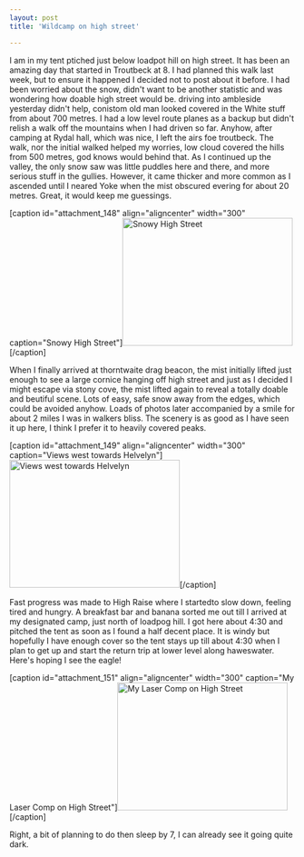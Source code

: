 ```yaml
---
layout: post
title: 'Wildcamp on high street'

---
```


I am in my tent ptiched just below loadpot hill on high street. It has been an amazing day that started in Troutbeck at 8. I had planned this walk last week, but to ensure it happened I decided not to post about it before.
I had been worried about the snow, didn't want to be another statistic and was wondering how doable high street would be. driving into ambleside yesterday didn't help, conistom old man looked covered in the White stuff from about 700 metres.  I had a low level route planes as a backup but didn't relish a walk off the mountains when I had driven so far.
Anyhow, after camping at Rydal hall, which was nice, I left the airs foe troutbeck. The walk, nor the initial walked helped my worries, low cloud covered the hills from 500 metres, god knows would behind that. As I continued up the valley, the only snow saw was little puddles here and there, and more serious stuff in the gullies. However, it came thicker and more common as I ascended until I neared Yoke when the mist obscured evering for about 20 metres. Great, it would keep me guessings.

[caption id="attachment_148" align="aligncenter" width="300" caption="Snowy High Street"]<a href="http://walkingwithwilliams.files.wordpress.com/2009/02/20090221-img_23091.jpg"><img class="size-medium wp-image-148" title="Snowy High Street" src="http://walkingwithwilliams.files.wordpress.com/2009/02/20090221-img_23091.jpg?w=300" alt="Snowy High Street" width="300" height="225" /></a>[/caption]

When I finally arrived at thorntwaite drag beacon, the mist initially lifted just enough to see a large cornice hanging off high street and just as I decided I might escape via stony cove, the mist lifted again to reveal a totally doable and beutiful scene. Lots of easy, safe snow away from the edges, which could be avoided anyhow. Loads of photos later accompanied by a smile for about 2 miles I was in walkers bliss. The scenery is as good as I have seen it up here, I think I prefer it to heavily covered peaks.

[caption id="attachment_149" align="aligncenter" width="300" caption="Views west towards Helvelyn"]<a href="http://walkingwithwilliams.files.wordpress.com/2009/02/20090221-img_23271.jpg"><img class="size-medium wp-image-149" title="Views west towards Helvelyn" src="http://walkingwithwilliams.files.wordpress.com/2009/02/20090221-img_23271.jpg?w=300" alt="Views west towards Helvelyn" width="300" height="225" /></a>[/caption]

Fast progress was made to High Raise where I startedto slow down, feeling tired and hungry. A breakfast bar and banana sorted me out till I arrived at my designated camp, just north of loadpog hill. I got here about 4:30 and pitched the tent as soon as I found a half decent place. It is windy but hopefully I have enough cover so the tent stays up till about 4:30 when I plan to get up and start the return trip at lower level along haweswater. Here's hoping I see the eagle!

[caption id="attachment_151" align="aligncenter" width="300" caption="My Laser Comp on High Street"]<a href="http://walkingwithwilliams.files.wordpress.com/2009/02/20090221-img_23471.jpg"><img class="size-medium wp-image-151" title="My Laser Comp on High Street" src="http://walkingwithwilliams.files.wordpress.com/2009/02/20090221-img_23471.jpg?w=300" alt="My Laser Comp on High Street" width="300" height="225" /></a>[/caption]

Right, a bit of planning to do then sleep by 7, I can already see it going quite dark.
